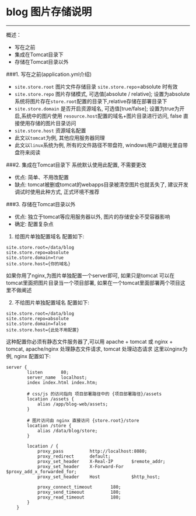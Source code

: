 ﻿# blog 图片存储说明
---
概述：
 - 写在之前
 - 集成在Tomcat目录下
 - 存储在Tomcat目录以外

###1. 写在之前(application.yml介绍)
 - `site.store.root` 图片文件存储目录 `site.store.repo`=absolute 时有效
 - `site.store.repo` 图片存储模式, 可选值[absolute / relative]; 设置为absolute系统将图片存在`store.root`配置的目录下,relative存储在部署目录下
 - `site.store.domain` 是否开启资源域名, 可选值[true/false]; 设置为true为开启,系统中的图片使用 `resource.host`配置的域名+图片目录进行访问, false 直接使用存储的图片目录访问
 - `site.store.host` 资源域名配置
 - 此文以`tomcat`为例, 其他应用服务器同理
 - 此文以`linux`系统为例, 所有的文件路径不带盘符, windows用户请眼光里自带盘符来阅读

###2. 集成在Tomcat目录下
系统默认使用此配置, 不需要更改
- 优点: 简单、不用改配置
- 缺点: tomcat被删或tomcat的webapps目录被清空图片也就丢失了, 建议开发调试时使用此种方式, 正式环境不推荐

###3. 存储在Tomcat目录以外
- 优点: 独立于tomcat等应用服务器以外, 图片的存储安全不受容器影响
- 确定: 配置复杂点

1. 给图片单独配置域名
配置如下:
```
site.store.root=/data/blog
site.store.repo=absolute
site.store.domain=true
site.store.host={你的域名}
```
如果你用了nginx,为图片单独配置一个server即可, 如果只是tomcat 可以在tomcat里面把图片目录当一个项目部署, 如果在一个tomcat里面部署两个项目这里不做阐述

2. 不给图片单独配置域名
配置如下:
```
site.store.root=/data/blog
site.store.repo=absolute
site.store.domain=false
site.store.host={此处不用配置}
```

这种配置你必须有静态文件服务器了,可以用 apache + tomcat 或 nginx + tomcat, apache/nginx 处理静态文件请求, tomcat 处理动态请求
这里以nginx为例, nginx 配置如下:
```
server {
        listen       80;
        server_name  localhost;
        index index.html index.htm;

        # css/js 的访问指向 项目部署路径中的 {项目部署路径}/assets
        location /assets {
            alias /app/blog-web/assets;
        }

        # 图片访问由 nginx 直接访问 {store.root}/store
        location /store {
            alias /data/blog/store;
        }

        location / {
            proxy_pass          http://localhost:8080;
            proxy_redirect      default;
            proxy_set_header    X-Real-IP       $remote_addr;
            proxy_set_header    X-Forward-For   $proxy_add_x_forwarded_for;
            proxy_set_header    Host            $http_host;

            proxy_connect_timeout       180;
            proxy_send_timeout          180;
            proxy_read_timeout          180;
        }
    }
```